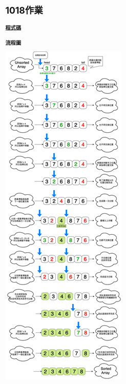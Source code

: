 # **1018作業**
### [程式碼](https://nbviewer.jupyter.org/github/tzuchyi/class_exercise/blob/master/1018hw/QuickSort.ipynb)

### 流程圖
![](quicksort_chart.png)
